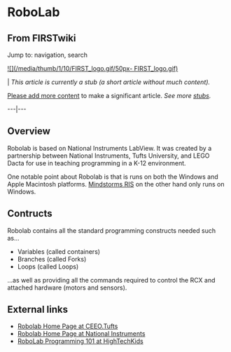 # RoboLab

## From FIRSTwiki

Jump to: navigation, search

[![](/media/thumb/1/10/FIRST_logo.gif/50px-
FIRST_logo.gif)](Image:FIRST_logo.gif)

| _This article is currently a stub (a short article without much content)._

[Please add more content](http://www.firstwiki.net/index.php?title=RoboLab&action=edit "http://www.firstwiki.net/index.php?title=RoboLab&action=edit") to make a significant article. _See more [stubs](Special:Shortpages "Special:Shortpages")._

---|---

## Overview

Robolab is based on National Instruments LabView. It was created by a partnership between National Instruments, Tufts University, and LEGO Dacta for use in teaching programming in a K-12 environment.

One notable point about Robolab is that is runs on both the Windows and Apple Macintosh platforms. [Mindstorms RIS](/index.php?title=Mindstorms_RIS&action=edit "Mindstorms RIS") on the other hand only runs on Windows.

## Contructs

Robolab contains all the standard programming constructs needed such as...

- Variables (called containers)
- Branches (called Forks)
- Loops (called Loops)

...as well as providing all the commands required to control the RCX and attached hardware (motors and sensors).

## External links

- [Robolab Home Page at CEEO.Tufts](http://www.ceeo.tufts.edu/robolabatceeo/ "http://www.ceeo.tufts.edu/robolabatceeo/")
- [Robolab Home Page at National Instruments](http://www.ni.com/company/robolab.htm "http://www.ni.com/company/robolab.htm")
- [RoboLab Programming 101 at HighTechKids](http://www.hightechkids.org/download.php?file=RobolabLabV1.1.pdf "http://www.hightechkids.org/download.php?file=RobolabLabV1.1.pdf")

